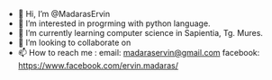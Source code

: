 - 👋 Hi, I’m @MadarasErvin
- 👀 I’m interested in progrming with python language.
- 🌱 I’m currently learning computer science in Sapientia, Tg. Mures.
- 💞️ I’m looking to collaborate on 
- 📫 How to reach me :
           email: madaraservin@gmail.com
           facebook: https://www.facebook.com/ervin.madaras/
           

<!---
MadarasErvin/MadarasErvin is a ✨ special ✨ repository because its `README.md` (this file) appears on your GitHub profile.
You can click the Preview link to take a look at your changes.
--->

